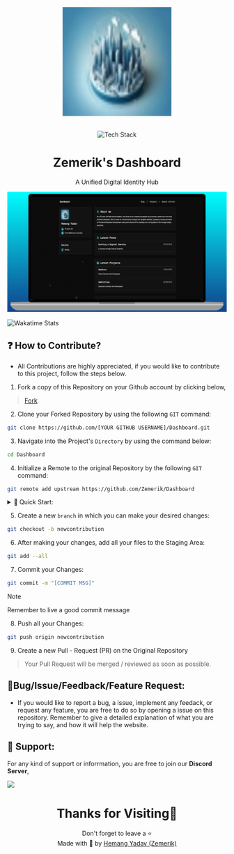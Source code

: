 <div align = "center">

<img src = "public/img/favicon.png" style = "height:250px;width:250px" />

<br> 

<br />

![Tech Stack](https://skillicons.dev/icons?i=typescript,javascript,astro,pnpm,nodejs,markdown,css,vscode,vercel,github,git&perline=25)

# Zemerik's Dashboard

A Unified Digital Identity Hub

![Screenshot](public/img/screenshot.png)

</div>


<img src = "https://wakatime.com/badge/user/9860690e-8928-4746-844c-c2924f121f2d/project/afffdeb6-b72b-4a53-a21c-7aff56ac2cc0.svg" alt = "Wakatime Stats" />

## ❓ How to Contribute?

- All Contributions are highly appreciated, if you would like to contribute to this project, follow the steps below. 

1. Fork a copy of this Repository on your Github account by clicking below,

> [Fork](https://github.com/Zemerik/Dashboard/fork)

2. Clone your Forked Repository by using the following `GIT` command:

```bash
git clone https://github.com/[YOUR GITHUB USERNAME]/Dashboard.git
```

3. Navigate into the Project's `Directory` by using the command below:

```bash
cd Dashboard
```

4. Initialize a Remote to the original Repository by the following `GIT` command:

```bash
git remote add upstream https://github.com/Zemerik/Dashboard
```

<details close>
<summary>
    🚀 Quick Start:
</summary>

### Installing Dependencies:

- To run this project locally, we first need to download a few `npm` dependencies by using the command below:

```bash
npm i
```

### Locally Running:

- We can locally run this Project on our Network and see the output using the following Command of `NodeJS`:

```bash
npm run dev
```

</details>

5. Create a new `branch` in which you can make your desired changes:

```bash
git checkout -b newcontribution
```

6. After making your changes, add all your files to the Staging Area:

```bash
git add --all
```

7. Commit your Changes:

```bash
git commit -m "[COMMIT MSG]"
```

> [!Note]
> Remember to live a good commit message

8. Push all your Changes:

```bash
git push origin newcontribution
```

9. Create a new Pull - Request (PR) on the Original Repository

> Your Pull Request will be merged / reviewed as soon as possible.

## 🐞Bug/Issue/Feedback/Feature Request:

- If you would like to report a bug, a issue, implement any feedack, or request any feature, you are free to do so by opening a issue on this repository. Remember to give a detailed explanation of what you are trying to say, and how it will help the website. 

## 💁 Support:

For any kind of support or inforrmation, you are free to join our **Discord Server**,

<a href = "https://discord.gg/UF9KsmuGbr">
  <img src = "https://invidget.switchblade.xyz/UF9KsmuGbr">
</a>

<h1 align = "center">
  Thanks for Visiting🙏
</h1>

<p align = "center">
  Don't forget to leave a ⭐
  <br>
  Made with 💖 by <a href = "https://github.com/Zemerik">Hemang Yadav (Zemerik)</a>
</p>